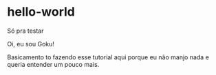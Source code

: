 # hello-world
Só pra testar

Oi, eu sou Goku!

Basicamento to fazendo esse tutorial aqui porque eu não manjo nada e queria entender um pouco mais.
